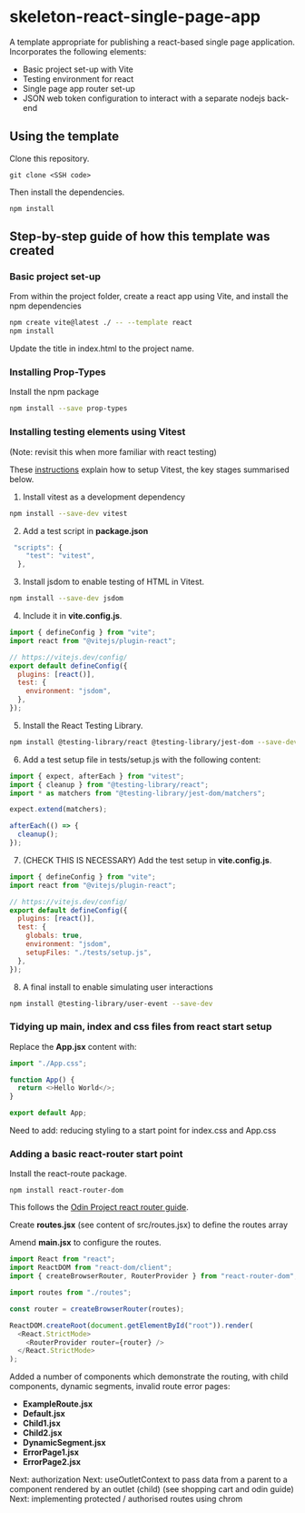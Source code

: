# skeleton-react-single-page-app

A template appropriate for publishing a react-based single page application.
Incorporates the following elements:

- Basic project set-up with Vite
- Testing environment for react
- Single page app router set-up
- JSON web token configuration to interact with a separate nodejs back-end

## Using the template

Clone this repository.

```git
git clone <SSH code>
```

Then install the dependencies.

```git
npm install
```

## Step-by-step guide of how this template was created

### Basic project set-up

From within the project folder, create a react app using Vite, and install the npm dependencies

```bash
npm create vite@latest ./ -- --template react
npm install
```

Update the title in index.html to the project name.

### Installing Prop-Types

Install the npm package

```bash
npm install --save prop-types
```

### Installing testing elements using Vitest

(Note: revisit this when more familiar with react testing)

These [instructions](https://www.robinwieruch.de/vitest-react-testing-library/) explain how to setup Vitest, the key stages summarised below.

1. Install vitest as a development dependency

```bash
npm install --save-dev vitest
```

2. Add a test script in **package.json**

```js
 "scripts": {
    "test": "vitest",
  },
```

3. Install jsdom to enable testing of HTML in Vitest.

```bash
npm install --save-dev jsdom
```

4. Include it in **vite.config.js**.

```js
import { defineConfig } from "vite";
import react from "@vitejs/plugin-react";

// https://vitejs.dev/config/
export default defineConfig({
  plugins: [react()],
  test: {
    environment: "jsdom",
  },
});
```

5. Install the React Testing Library.

```bash
npm install @testing-library/react @testing-library/jest-dom --save-dev
```

6. Add a test setup file in tests/setup.js with the following content:

```js
import { expect, afterEach } from "vitest";
import { cleanup } from "@testing-library/react";
import * as matchers from "@testing-library/jest-dom/matchers";

expect.extend(matchers);

afterEach(() => {
  cleanup();
});
```

7. (CHECK THIS IS NECESSARY) Add the test setup in **vite.config.js**.

```js
import { defineConfig } from "vite";
import react from "@vitejs/plugin-react";

// https://vitejs.dev/config/
export default defineConfig({
  plugins: [react()],
  test: {
    globals: true,
    environment: "jsdom",
    setupFiles: "./tests/setup.js",
  },
});
```

8. A final install to enable simulating user interactions

```bash
npm install @testing-library/user-event --save-dev
```

### Tidying up main, index and css files from react start setup

Replace the **App.jsx** content with:

```js
import "./App.css";

function App() {
  return <>Hello World</>;
}

export default App;
```

Need to add: reducing styling to a start point for index.css and App.css

### Adding a basic react-router start point

Install the react-route package.

```git
npm install react-router-dom
```

This follows the [Odin Project react router guide](https://www.theodinproject.com/lessons/node-path-react-new-react-router).

Create **routes.jsx** (see content of src/routes.jsx) to define the routes array

Amend **main.jsx** to configure the routes.

```js
import React from "react";
import ReactDOM from "react-dom/client";
import { createBrowserRouter, RouterProvider } from "react-router-dom";

import routes from "./routes";

const router = createBrowserRouter(routes);

ReactDOM.createRoot(document.getElementById("root")).render(
  <React.StrictMode>
    <RouterProvider router={router} />
  </React.StrictMode>
);
```

Added a number of components which demonstrate the routing, with child components, dynamic segments, invalid route error pages:

- **ExampleRoute.jsx**
- **Default.jsx**
- **Child1.jsx**
- **Child2.jsx**
- **DynamicSegment.jsx**
- **ErrorPage1.jsx**
- **ErrorPage2.jsx**

Next: authorization
Next: useOutletContext to pass data from a parent to a component rendered by an outlet (child) (see shopping cart and odin guide)
Next: implementing protected / authorised routes using <Navigate />
chrom
